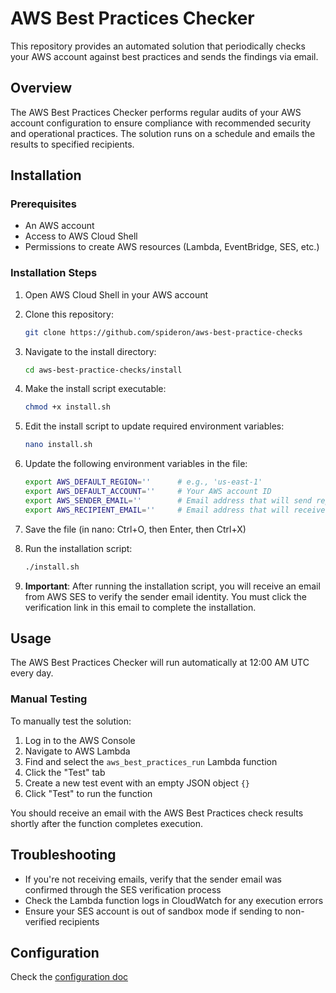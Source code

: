 # AWS Best Practices Checker

This repository provides an automated solution that periodically checks your AWS 
account against best practices and sends the findings via email.

## Overview

The AWS Best Practices Checker performs regular audits of your AWS account configuration 
to ensure compliance with recommended security and operational practices. The solution runs 
on a schedule and emails the results to specified recipients.

## Installation

### Prerequisites

- An AWS account
- Access to AWS Cloud Shell
- Permissions to create AWS resources (Lambda, EventBridge, SES, etc.)

### Installation Steps

1. Open AWS Cloud Shell in your AWS account

2. Clone this repository:
   ```bash
   git clone https://github.com/spideron/aws-best-practice-checks
   ```

3. Navigate to the install directory:
   ```bash
   cd aws-best-practice-checks/install
   ```

4. Make the install script executable:
   ```bash
   chmod +x install.sh
   ```

5. Edit the install script to update required environment variables:
   ```bash
   nano install.sh
   ```

6. Update the following environment variables in the file:
   ```bash
   export AWS_DEFAULT_REGION=''      # e.g., 'us-east-1'
   export AWS_DEFAULT_ACCOUNT=''     # Your AWS account ID
   export AWS_SENDER_EMAIL=''        # Email address that will send reports
   export AWS_RECIPIENT_EMAIL=''     # Email address that will receive reports
   ```

7. Save the file (in nano: Ctrl+O, then Enter, then Ctrl+X)

8. Run the installation script:
   ```bash
   ./install.sh
   ```

9. **Important**: After running the installation script, you will receive an email from 
AWS SES to verify the sender email identity. You must click the verification link in this 
email to complete the installation.

## Usage

The AWS Best Practices Checker will run automatically at 12:00 AM UTC every day.

### Manual Testing

To manually test the solution:

1. Log in to the AWS Console
2. Navigate to AWS Lambda
3. Find and select the `aws_best_practices_run` Lambda function
4. Click the "Test" tab
5. Create a new test event with an empty JSON object `{}`
6. Click "Test" to run the function

You should receive an email with the AWS Best Practices check results shortly after 
the function completes execution.

## Troubleshooting

- If you're not receiving emails, verify that the sender email was confirmed through the SES verification process
- Check the Lambda function logs in CloudWatch for any execution errors
- Ensure your SES account is out of sandbox mode if sending to non-verified recipients


## Configuration

Check the [configuration doc](docs/config.md)
